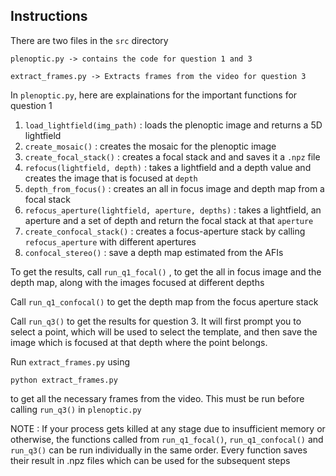 ## Instructions

There are two files in the `src` directory
```
plenoptic.py -> contains the code for question 1 and 3

extract_frames.py -> Extracts frames from the video for question 3
```

In `plenoptic.py`, here are explainations for the important functions for question 1

1. `load_lightfield(img_path)` : loads the plenoptic image and returns a 5D lightfield 
2. `create_mosaic()` : creates the mosaic for the plenoptic image
3. `create_focal_stack()` : creates a focal stack and and saves it a `.npz` file
4. `refocus(lightfield, depth)` : takes a lightfield and a depth value and creates the image that is focused at `depth`
5. `depth_from_focus()` : creates an all in focus image and depth map from a focal stack
6. `refocus_aperture(lightfield, aperture, depths)` : takes a lightfield, an aperture and a set of depth and return the focal stack at that `aperture`
7. `create_confocal_stack()` : creates a focus-aperture stack by calling `refocus_aperture` with different apertures
8. `confocal_stereo()` : save a depth map estimated from the AFIs

To get the results, call `run_q1_focal()` , to get the all in focus image and the depth map, along with the images focused at different depths

Call `run_q1_confocal()` to get the depth map from the focus aperture stack

Call `run_q3()` to get the results for question 3. It will first prompt you to select a point, which will be used to select the template, and then save the image which is focused at that depth where the point belongs.

Run `extract_frames.py` using
```
python extract_frames.py
```
to get all the necessary frames from the video. This must be run before calling `run_q3()` in `plenoptic.py`

NOTE : If your process gets killed at any stage due to insufficient memory or otherwise, the functions called from `run_q1_focal()`, `run_q1_confocal()` and `run_q3()` can be run individually in the same order. Every function saves their result in .npz files which can be used for the subsequent steps
